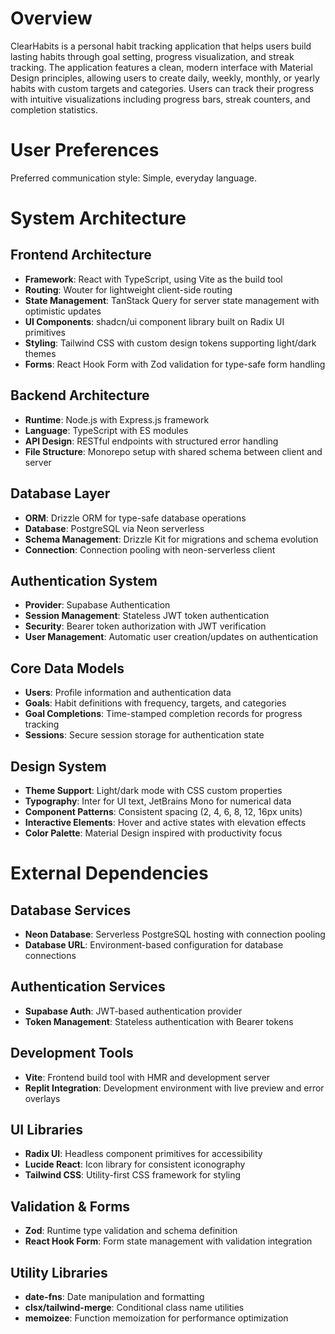 # Overview

ClearHabits is a personal habit tracking application that helps users build lasting habits through goal setting, progress visualization, and streak tracking. The application features a clean, modern interface with Material Design principles, allowing users to create daily, weekly, monthly, or yearly habits with custom targets and categories. Users can track their progress with intuitive visualizations including progress bars, streak counters, and completion statistics.

# User Preferences

Preferred communication style: Simple, everyday language.

# System Architecture

## Frontend Architecture
- **Framework**: React with TypeScript, using Vite as the build tool
- **Routing**: Wouter for lightweight client-side routing
- **State Management**: TanStack Query for server state management with optimistic updates
- **UI Components**: shadcn/ui component library built on Radix UI primitives
- **Styling**: Tailwind CSS with custom design tokens supporting light/dark themes
- **Forms**: React Hook Form with Zod validation for type-safe form handling

## Backend Architecture
- **Runtime**: Node.js with Express.js framework
- **Language**: TypeScript with ES modules
- **API Design**: RESTful endpoints with structured error handling
- **File Structure**: Monorepo setup with shared schema between client and server

## Database Layer
- **ORM**: Drizzle ORM for type-safe database operations
- **Database**: PostgreSQL via Neon serverless
- **Schema Management**: Drizzle Kit for migrations and schema evolution
- **Connection**: Connection pooling with neon-serverless client

## Authentication System
- **Provider**: Supabase Authentication
- **Session Management**: Stateless JWT token authentication
- **Security**: Bearer token authorization with JWT verification
- **User Management**: Automatic user creation/updates on authentication

## Core Data Models
- **Users**: Profile information and authentication data
- **Goals**: Habit definitions with frequency, targets, and categories
- **Goal Completions**: Time-stamped completion records for progress tracking
- **Sessions**: Secure session storage for authentication state

## Design System
- **Theme Support**: Light/dark mode with CSS custom properties
- **Typography**: Inter for UI text, JetBrains Mono for numerical data
- **Component Patterns**: Consistent spacing (2, 4, 6, 8, 12, 16px units)
- **Interactive Elements**: Hover and active states with elevation effects
- **Color Palette**: Material Design inspired with productivity focus

# External Dependencies

## Database Services
- **Neon Database**: Serverless PostgreSQL hosting with connection pooling
- **Database URL**: Environment-based configuration for database connections

## Authentication Services  
- **Supabase Auth**: JWT-based authentication provider
- **Token Management**: Stateless authentication with Bearer tokens

## Development Tools
- **Vite**: Frontend build tool with HMR and development server
- **Replit Integration**: Development environment with live preview and error overlays

## UI Libraries
- **Radix UI**: Headless component primitives for accessibility
- **Lucide React**: Icon library for consistent iconography
- **Tailwind CSS**: Utility-first CSS framework for styling

## Validation & Forms
- **Zod**: Runtime type validation and schema definition
- **React Hook Form**: Form state management with validation integration

## Utility Libraries
- **date-fns**: Date manipulation and formatting
- **clsx/tailwind-merge**: Conditional class name utilities
- **memoizee**: Function memoization for performance optimization